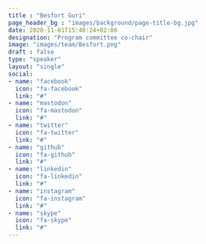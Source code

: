 ```yaml
---
title : "Besfort Guri"
page_header_bg : "images/background/page-title-bg.jpg"
date: 2020-11-01T15:40:24+02:00
designation: "Program committee co-chair"
image: "images/team/Besfort.png"
draft : false
type: "speaker"
layout: "single"
social:
- name: "facebook"
  icon: "fa-facebook"
  link: "#"
- name: "mastodon"
  icon: "fa-mastodon"
  link: "#"
- name: "twitter"
  icon: "fa-twitter"
  link: "#"
- name: "github"
  icon: "fa-github"
  link: "#"
- name: "linkedin"
  icon: "fa-linkedin"
  link: "#"
- name: "instagram"
  icon: "fa-instagram"
  link: "#"
- name: "skype"
  icon: "fa-skype"
  link: "#"
---
```


<add bio text or delete this placeholder>
